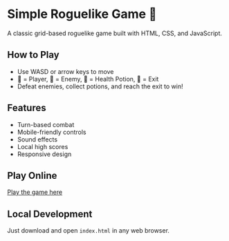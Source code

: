 # Simple Roguelike Game 🧙

A classic grid-based roguelike game built with HTML, CSS, and JavaScript.

## How to Play
- Use WASD or arrow keys to move
- 🧙 = Player, 👾 = Enemy, 🧪 = Health Potion, 🚪 = Exit
- Defeat enemies, collect potions, and reach the exit to win!

## Features
- Turn-based combat
- Mobile-friendly controls
- Sound effects
- Local high scores
- Responsive design

## Play Online
[Play the game here](https://your-username.github.io/your-repo-name/)

## Local Development
Just download and open `index.html` in any web browser.
